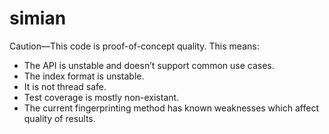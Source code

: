 # simian

Caution—This code is proof-of-concept quality. This means:

  * The API is unstable and doesn’t support common use cases.
  * The index format is unstable.
  * It is not thread safe.
  * Test coverage is mostly non-existant.
  * The current fingerprinting method has known weaknesses which affect quality of results.
